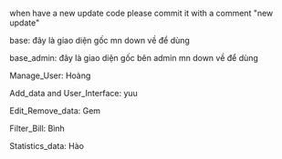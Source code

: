when have a new update code please commit it with a comment "new update"


base: đây là giao diện gốc mn down về để dùng

base_admin: đây là giao diện gốc bên admin mn down về để dùng

Manage_User: Hoàng


Add_data and User_Interface: yuu


Edit_Remove_data: Gem


Filter_Bill: Bình


Statistics_data: Hào

